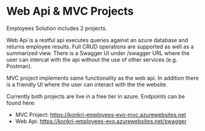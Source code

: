 # Web Api & MVC Projects
Employees Solution includes 2 projects.

Web Api is a restful api executes queries against an azure database and returns employee results. Full CRUD operations are supported as well as a summarized view. There is a Swagger UI under /swagger URL where the user can intercat with the api without the use of other services (e.g. Postman).

MVC project implements same functionality as the web api. In addition there is a friendly UI where the user can interact with the the website.

Currently both projects are live in a free tier in azure. Endpoints can be found here:
 - MVC Project: https://konkri-employees-evo-mvc.azurewebsites.net 
 - Web Api:  https://konkri-employees-evo.azurewebsites.net/swagger
